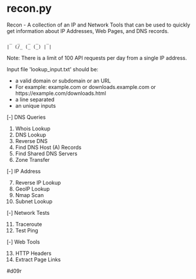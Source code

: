 # recon.py
Recon - A collection of an IP and Network Tools that can be used to quickly get information about IP Addresses, Web Pages, and DNS records.
```
 _  _   _  _   _ 
|  (/_ (_ (_) | |
```
Note: There is a limit of 100 API requests per day from a single IP address.

Input file 'lookup_input.txt' should be:
 - a valid domain or subdomain or an URL
 - For example: example.com or downloads.example.com or https://</span>example.com/</span>downloads.html
 - a line separated
 - an unique inputs

[-] DNS Queries
 1. Whois Lookup
 2. DNS Lookup
 3. Reverse DNS
 4. Find DNS Host (A) Records
 5. Find Shared DNS Servers
 6. Zone Transfer

[-] IP Address

 7. Reverse IP Lookup
 8. GeoIP Lookup
 9. Nmap Scan
 10. Subnet Lookup

[-] Network Tests

 11. Traceroute
 12. Test Ping

[-] Web Tools

 13. HTTP Headers
 14. Extract Page Links
 
 
#d09r
